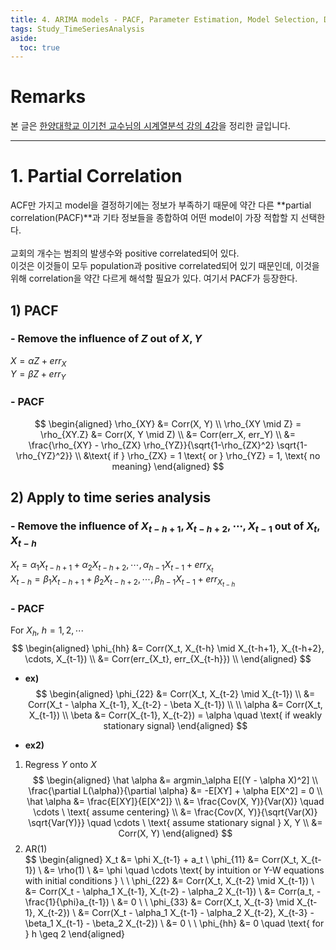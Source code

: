 ```yaml
---
title: 4. ARIMA models - PACF, Parameter Estimation, Model Selection, Diagnostics
tags: Study_TimeSeriesAnalysis
aside:
  toc: true
---
```


# Remarks
본 글은 [한양대학교 이기천 교수님의 시계열분석 강의 4강](https://youtu.be/vLAzLe_IiMc)을 정리한 글입니다.

<!--more-->

---

# 1. Partial Correlation
ACF만 가지고 model을 결정하기에는 정보가 부족하기 때문에 약간 다른 **partial correlation(PACF)**과 기타 정보들을 종합하여 어떤 model이 가장 적합할 지 선택한다. <br>
<br>
교회의 개수는 범죄의 발생수와 positive correlated되어 있다. <br>
이것은 이것들이 모두 population과 positive correlated되어 있기 때문인데, 이것을 위해 correlation을 약간 다르게 해석할 필요가 있다. 여기서 PACF가 등장한다. <br>


## 1) PACF
### - Remove the influence of $Z$ out of $X, Y$
$X = \alpha Z + err_X$ <br>
$Y = \beta Z + err_Y$ <br>

### - PACF
$$
\begin{aligned}
  \rho_{XY} &= Corr(X, Y) \\
  \rho_{XY \mid Z} = \rho_{XY.Z} &= Corr(X, Y \mid Z) \\
  &= Corr(err_X, err_Y) \\
  &= \frac{\rho_{XY} - \rho_{ZX} \rho_{YZ}}{\sqrt{1-\rho_{ZX}^2} \sqrt{1-\rho_{YZ}^2}} \\
  &\text{ if } \rho_{ZX} = 1 \text{ or } \rho_{YZ} = 1, \text{ no meaning}
\end{aligned}
$$

## 2) Apply to time series analysis
### - Remove the influence of $X_{t-h+1}, X_{t-h+2}, \cdots, X_{t-1}$ out of $X_t, X_{t-h}$
$X_t = \alpha_1 X_{t-h+1} + \alpha_2 X_{t-h+2}, \cdots, \alpha_{h-1} X_{t-1} + err_{X_t}$ <br>
$X_{t-h} = \beta_1 X_{t-h+1} + \beta_2 X_{t-h+2}, \cdots, \beta_{h-1} X_{t-1} + err_{X_{t-h}}$ <br>

### - PACF

For $X_h$, $h= 1, 2, \cdots$ <br>
$$
\begin{aligned}
  \phi_{hh} &= Corr(X_t, X_{t-h} \mid X_{t-h+1}, X_{t-h+2}, \cdots, X_{t-1}) \\
  &= Corr(err_{X_t}, err_{X_{t-h}}) \\
\end{aligned}
$$

- **ex)** <br>
$$
\begin{aligned}
  \phi_{22} &= Corr(X_t, X_{t-2} \mid X_{t-1}) \\
  &= Corr(X_t - \alpha X_{t-1}, X_{t-2} - \beta X_{t-1}) \\
  \\
  \alpha &= Corr(X_t, X_{t-1}) \\
  \beta &= Corr(X_{t-1}, X_{t-2}) = \alpha \quad \text{ if weakly stationary signal}
\end{aligned}
$$

- **ex2)** <br>
1. Regress $Y$ onto $X$ <br>
$$
\begin{aligned}
  \hat \alpha &= argmin_\alpha E[(Y - \alpha X)^2] \\
  \frac{\partial L(\alpha)}{\partial \alpha} &= -E[XY] + \alpha E[X^2] = 0 \\
  \hat \alpha &= \frac{E[XY]}{E[X^2]} \\
  &= \frac{Cov(X, Y)}{Var(X)} \quad \cdots \ \text{ assume centering} \\
  &= \frac{Cov(X, Y)}{\sqrt{Var(X)} \sqrt{Var(Y)}} \quad \cdots \ \text{ assume stationary signal } X, Y \\
  &= Corr(X, Y)
\end{aligned}
$$
2. AR(1) <br>
$$
\begin{aligned}
  X_t &= \phi X_{t-1} + a_t \\
  \phi_{11} &= Corr(X_t, X_{t-1}) \\
  &= \rho(1) \\
  &= \phi \quad \cdots \text{ by intuition or Y-W equations with initial conditions } \\
  \\
  \phi_{22} &= Corr(X_t, X_{t-2} \mid X_{t-1}) \\
  &= Corr(X_t - \alpha_1 X_{t-1}, X_{t-2} - \alpha_2 X_{t-1}) \\
  &= Corr(a_t, -\frac{1}{\phi}a_{t-1}) \\
  &= 0 \\
  \\
  \phi_{33} &= Corr(X_t, X_{t-3} \mid X_{t-1}, X_{t-2}) \\
  &= Corr(X_t - \alpha_1 X_{t-1} - \alpha_2 X_{t-2}, X_{t-3} - \beta_1 X_{t-1} - \beta_2 X_{t-2}) \\
  &= 0 \\
  \\
  \phi_{hh} &= 0 \quad \text{ for } h \geq 2
\end{aligned}
